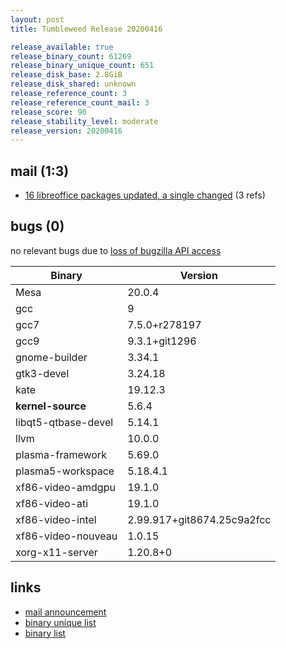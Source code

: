 ```yaml
---
layout: post
title: Tumbleweed Release 20200416

release_available: true
release_binary_count: 61269
release_binary_unique_count: 651
release_disk_base: 2.8GiB
release_disk_shared: unknown
release_reference_count: 3
release_reference_count_mail: 3
release_score: 90
release_stability_level: moderate
release_version: 20200416
---
```


## mail (1:3)

- [16 libreoffice packages updated, a single changed](https://lists.opensuse.org/opensuse-factory/2020-04/msg00368.html) (3 refs)

## bugs (0)

<!--more-->

no relevant bugs due to [loss of bugzilla API access](https://bugzilla.opensuse.org/show_bug.cgi?id=1157722)

Binary | Version
--- | ---
Mesa | 20.0.4
gcc | 9
gcc7 | 7.5.0+r278197
gcc9 | 9.3.1+git1296
gnome-builder | 3.34.1
gtk3-devel | 3.24.18
kate | 19.12.3
**kernel-source** | 5.6.4
libqt5-qtbase-devel | 5.14.1
llvm | 10.0.0
plasma-framework | 5.69.0
plasma5-workspace | 5.18.4.1
xf86-video-amdgpu | 19.1.0
xf86-video-ati | 19.1.0
xf86-video-intel | 2.99.917+git8674.25c9a2fcc
xf86-video-nouveau | 1.0.15
xorg-x11-server | 1.20.8+0

## links

- [mail announcement](https://lists.opensuse.org/opensuse-factory/2020-04/msg00317.html)
- [binary unique list](http://download.opensuse.org/history/20200416/rpm.unique.list)
- [binary list](http://download.opensuse.org/history/20200416/rpm.list)
